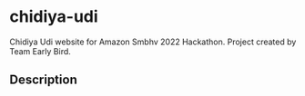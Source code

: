 # chidiya-udi
Chidiya Udi website for Amazon Smbhv 2022 Hackathon. Project created by Team Early Bird.

## Description


